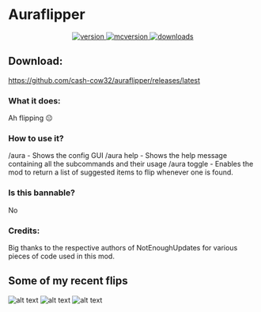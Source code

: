 # Auraflipper
<p align="center">
  <a href="https://github.com/cash-cow32/auraflipper/releases/tag/release" target="_blank">
    <img alt="version" src="https://img.shields.io/badge/RELEASE-2.0-blueviolet?color=%239f00ff&style=for-the-badge" />
  </a>
  <a href="https://files.minecraftforge.net/net/minecraftforge/forge/index_1.8.9.html" target="_blank">
    <img alt="mcversion" src="https://img.shields.io/badge/MC%20Version-1.8.9-blue?color=%239f00ff&style=for-the-badge" />
  </a>
  <a href="https://github.com/cash-cow32/auraflipper/releases/tag/release" target="_blank">
    <img alt="downloads" src="https://img.shields.io/badge/DOWNLOADS-1.2k-a?color=%239f00ff&style=for-the-badge" />
    </a>
</p>

## Download:
https://github.com/cash-cow32/auraflipper/releases/latest

### What it does:
Ah flipping 😐

### How to use it?
/aura - Shows the config GUI
/aura help - Shows the help message containing all the subcommands and their usage
/aura toggle - Enables the mod to return a list of suggested items to flip whenever one is found.


### Is this bannable?
No

 ### Credits:
Big thanks to the respective authors of NotEnoughUpdates for various pieces of code used in this mod.

## Some of my recent flips
![alt text](https://cdn.discordapp.com/attachments/1085639677672964277/1129523603889717380/image.png)
![alt text](https://cdn.discordapp.com/attachments/1085639677672964277/1129522816790835360/image.png)
![alt text](https://cdn.discordapp.com/attachments/1085639677672964277/1129523415687110738/image.png)
